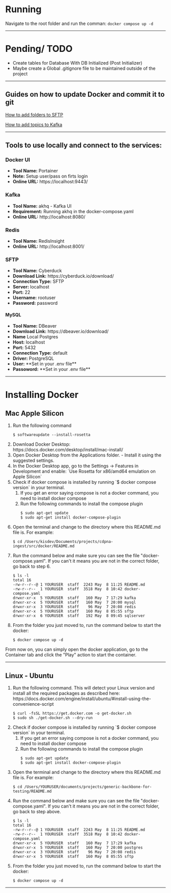 # Running 
Navigate to the root folder and run the comman:  `docker compose up -d`

---

# Pending/ TODO
<ul>
<li>Create tables for Database With DB Initialized (Post Initializer)</li>
<li>Maybe create a Global .gitignore file to be maintained outside of the project</li>
</ul>

___

## Guides on how to update Docker and commit it to git
[How to add folders to SFTP](sftp/README.md)

[How to add topics to Kafka](kafka/README.md)

---

## Tools to use locally and connect to the services:

### Docker UI
<ul>
<li><strong>Tool Name:</strong> Portainer</li>
<li><strong>Note:</strong> Setup user/pass on firts login </li>
<li><strong>Online URL:</strong> https://localhost:9443/ </li>
</ul>

### Kafka
<ul>
<li><strong>Tool Name:</strong> akhq - Kafka UI</li>
<li><strong>Requirement:</strong> Running akhq in the docker-compose.yaml </li>
<li><strong>Online URL:</strong> http://localhost:8080/ </li>
</ul>

### Redis
<ul>
<li><strong>Tool Name:</strong> RedisInsight</li>
<li><strong>Online URL:</strong> http://localhost:8001/ </li>
</ul>

### SFTP
<ul>
<li><strong>Tool Name:</strong> Cyberduck</li>
<li><strong>Download Link:</strong> https://cyberduck.io/download/ </li>
<li><strong>Connection Type:</strong> SFTP</li>
<li><strong>Server:</strong> localhost</li>
<li><strong>Port:</strong> 22</li>
<li><strong>Username:</strong> rootuser</li>
<li><strong>Password:</strong> password</li>
</ul>

#### MySQL
<ul>
<li><strong>Tool Name:</strong> DBeaver</li>
<li><strong>Download Link:</strong> https://dbeaver.io/download/</li>
<li><strong>Name</strong> Local Postgres</li>
<li><strong>Host:</strong> localhost</li>
<li><strong>Port:</strong> 5432</li>
<li><strong>Connection Type:</strong> default</li>
<li><strong>Driver:</strong> PostgreSQL</li>
<li><strong>User:</strong> **Set in your .env file** </li>
<li><strong>Passoword:</strong> **Set in your .env file**  </li>
</ul>


___

# Installing Docker
## Mac Apple Silicon
<ol>
<li>
Run the following command
    
    $ softwareupdate --install-rosetta
</li>
<li>
Download Docker Desktop: https://docs.docker.com/desktop/install/mac-install/
</li>

<li>
Open Docker Desktop from the Applications folder.
- Install it using the suggested settings.
</li>

<li>
In the Docker Desktop app, go to the Settings -> Features in Development and enable: `Use Rosetta for x86/amd64 emulation on Apple Silicon`
</li>

<li>
Check if docker compose is installed by running `$ docker compose version` in your terminal.
<ol>
<li>
If you get an error saying compose is not a docker command, you need to install docker compose
</li>

<li>
Run the following commands to install the compose plugin 

    $ sudo apt-get update
    $ sudo apt-get install docker-compose-plugin
</li>
</ol>
</li>

<li>
Open the terminal and change to the directory where this README.md file is. For example:

    $ cd /Users/kisdev/Documents/projects/cdpna-ingest/src/docker/README.md
</li>

<li>
Run the command below and make sure you can see the file "docker-compose.yaml". If you can't it means you are not in the correct folder, go back to step 6.
    
    $ ls -l
    total 16
    -rw-r--r--@ 1 YOURUSER  staff  2243 May  8 11:25 README.md
    -rw-r--r--  1 YOURUSER  staff  3518 May  8 10:42 docker-compose.yaml
    drwxr-xr-x  5 YOURUSER  staff   160 May  7 17:29 kafka
    drwxr-xr-x  5 YOURUSER  staff   160 May  7 20:00 mysql
    drwxr-xr-x  3 YOURUSER  staff    96 May  7 20:08 redis
    drwxr-xr-x  5 YOURUSER  staff   160 May  8 05:55 sftp
    drwxr-xr-x  6 YOURUSER  staff   192 May  8 09:45 sqlserver

</li>

<li>
From the folder you just moved to, run the command below to start the docker:

    $ docker compose up -d
</li>

</ol>

From now on, you can simply open the docker application, go to the Container tab and click the "Play" action to start the container.

---
## Linux - Ubuntu
<ol>
<li>
Run the following command. This will detect your Linux version and install all the required packages as described here: https://docs.docker.com/engine/install/ubuntu/#install-using-the-convenience-script
    
    $ curl -fsSL https://get.docker.com -o get-docker.sh
    $ sudo sh ./get-docker.sh --dry-run
</li>

<li>
Check if docker compose is installed by running `$ docker compose version` in your terminal.
<ol>
<li>
If you get an error saying compose is not a docker command, you need to install docker compose
</li>

<li>
Run the following commands to install the compose plugin 

    $ sudo apt-get update
    $ sudo apt-get install docker-compose-plugin
</li>
</ol>
</li>

<li>
Open the terminal and change to the directory where this README.md file is. For example:

    $ cd /Users/YOURUSER/documents/projects/generic-backbone-for-testing/README.md
</li>

<li>
Run the command below and make sure you can see the file "docker-compose.yaml". If you can't it means you are not in the correct folder, go back to step above.
    
    $ ls -l
    total 16
    -rw-r--r--@ 1 YOURUSER  staff  2243 May  8 11:25 README.md
    -rw-r--r--  1 YOURUSER  staff  3518 May  8 10:42 docker-compose.yaml
    drwxr-xr-x  5 YOURUSER  staff   160 May  7 17:29 kafka
    drwxr-xr-x  5 YOURUSER  staff   160 May  7 20:00 postgres
    drwxr-xr-x  3 YOURUSER  staff    96 May  7 20:08 redis
    drwxr-xr-x  5 YOURUSER  staff   160 May  8 05:55 sftp

</li>

<li>
From the folder you just moved to, run the command below to start the docker:

    $ docker compose up -d
</li>

</ol>

---